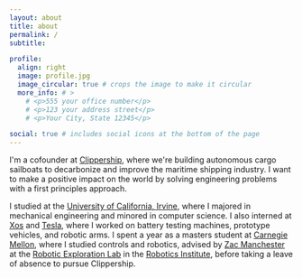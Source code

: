 ```yaml
---
layout: about
title: about
permalink: /
subtitle: 

profile:
  align: right
  image: profile.jpg
  image_circular: true # crops the image to make it circular
  more_info: # >
    # <p>555 your office number</p>
    # <p>123 your address street</p>
    # <p>Your City, State 12345</p>

social: true # includes social icons at the bottom of the page
---
```


I'm a cofounder at [Clippership](https://www.clippership.co), where we're building autonomous cargo sailboats to decarbonize and improve the maritime shipping industry. I want to make a positive impact on the world by solving engineering problems with a first principles approach.

I studied at the [University of California, Irvine](https://uci.edu), where I majored in mechanical engineering and minored in computer science. I also interned at [Xos](https://www.xostrucks.com) and [Tesla](https://www.tesla.com), where I worked on battery testing machines, prototype vehicles, and robotic arms. I spent a year as a masters student at [Carnegie Mellon](https://www.cmu.edu), where I studied controls and robotics, advised by [Zac Manchester](https://www.linkedin.com/in/zacmanchester) at the [Robotic Exploration Lab](https://rexlab.ri.cmu.edu) in the [Robotics Institute](https://www.ri.cmu.edu), before taking a leave of absence to pursue Clippership.
